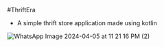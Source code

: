#ThriftEra
- A simple thrift store application made using kotlin
  
![WhatsApp Image 2024-04-05 at 11 21 16 PM (2)](https://github.com/priyesh777/ThriftEra-Android/assets/24545229/c524a0b8-21c4-4dcd-b1f7-f69eea9f8ada)
